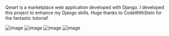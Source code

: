 Qmart is a marketplace web application developed with Django.
I developed this project to enhance my Django skills. Huge thanks to CodeWithStein for the fantastic tutorial!

![image](https://github.com/user-attachments/assets/b5180fc1-9907-4204-a46b-a3072eddfe9d)
![image](https://github.com/user-attachments/assets/271917a1-c851-4b1c-a92d-dd0229bb977b)
![image](https://github.com/user-attachments/assets/b521cb0b-5798-42ae-b474-a863867a31e9)
![image](https://github.com/user-attachments/assets/08b16c0f-f337-48df-bde8-485e3be24d7a)



